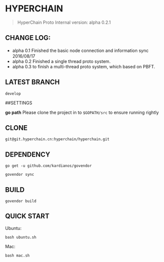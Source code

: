 # HYPERCHAIN

>HyperChain Proto  Internal version: alpha 0.2.1

## CHANGE LOG:

- alpha 0.1 Finished the basic node connection and information sync　2016/08/17 
- alpha 0.2 Finished a single thread proto system.
- alpha 0.3 to finish a multi-thread proto system, which based on PBFT.

## LATEST BRANCH

`develop`

##SETTINGS

**go path**
Please clone the project in to `$GOPATH/src` to ensure running rightly

## CLONE

`git@git.hyperchain.cn:hyperchain/hyperchain.git`

## DEPENDENCY

`go get -u github.com/kardianos/govendor`

`govendor sync`

## BUILD

`govendor build`

## QUICK START 
Ubuntu:

`bash ubuntu.sh`

Mac:

`bash mac.sh`

